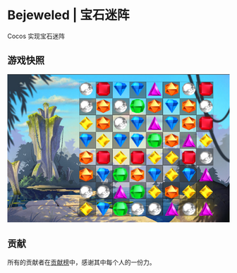 # Bejeweled | 宝石迷阵

Cocos 实现宝石迷阵

## 游戏快照

![02](img/02.png)

## 贡献

所有的贡献者在[贡献榜](https://github.com/icy-blue/Bejeweled/wiki/Contribution-List)中，感谢其中每个人的一份力。
